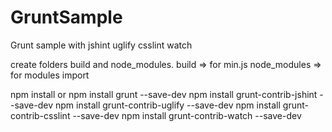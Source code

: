 # GruntSample
Grunt sample with  jshint uglify csslint watch

create folders build and node_modules.
build => for min.js 
node_modules => for modules import

npm install
or
npm install grunt --save-dev
npm install grunt-contrib-jshint --save-dev
npm install grunt-contrib-uglify --save-dev
npm install grunt-contrib-csslint --save-dev
npm install grunt-contrib-watch --save-dev
